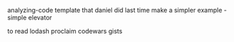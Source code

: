 analyzing-code template that daniel did last time
	make a simpler example - simple elevator

to read
	lodash
	proclaim
	codewars
	gists

